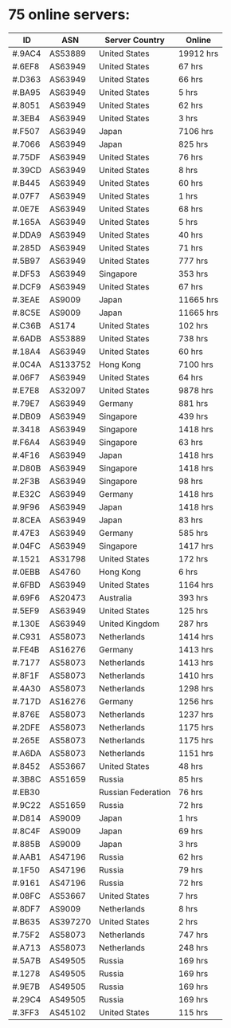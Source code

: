 # 75 online servers:

| ID | ASN | Server Country | Online |
| ------ | ------ | ------ | ------ |
| #.9AC4 | AS53889 | United States | 19912 hrs |
| #.6EF8 | AS63949 | United States | 67 hrs |
| #.D363 | AS63949 | United States | 66 hrs |
| #.BA95 | AS63949 | United States | 5 hrs |
| #.8051 | AS63949 | United States | 62 hrs |
| #.3EB4 | AS63949 | United States | 3 hrs |
| #.F507 | AS63949 | Japan | 7106 hrs |
| #.7066 | AS63949 | Japan | 825 hrs |
| #.75DF | AS63949 | United States | 76 hrs |
| #.39CD | AS63949 | United States | 8 hrs |
| #.B445 | AS63949 | United States | 60 hrs |
| #.07F7 | AS63949 | United States | 1 hrs |
| #.0E7E | AS63949 | United States | 68 hrs |
| #.165A | AS63949 | United States | 5 hrs |
| #.DDA9 | AS63949 | United States | 40 hrs |
| #.285D | AS63949 | United States | 71 hrs |
| #.5B97 | AS63949 | United States | 777 hrs |
| #.DF53 | AS63949 | Singapore | 353 hrs |
| #.DCF9 | AS63949 | United States | 67 hrs |
| #.3EAE | AS9009 | Japan | 11665 hrs |
| #.8C5E | AS9009 | Japan | 11665 hrs |
| #.C36B | AS174 | United States | 102 hrs |
| #.6ADB | AS53889 | United States | 738 hrs |
| #.18A4 | AS63949 | United States | 60 hrs |
| #.0C4A | AS133752 | Hong Kong | 7100 hrs |
| #.06F7 | AS63949 | United States | 64 hrs |
| #.E7E8 | AS32097 | United States | 9878 hrs |
| #.79E7 | AS63949 | Germany | 881 hrs |
| #.DB09 | AS63949 | Singapore | 439 hrs |
| #.3418 | AS63949 | Singapore | 1418 hrs |
| #.F6A4 | AS63949 | Singapore | 63 hrs |
| #.4F16 | AS63949 | Japan | 1418 hrs |
| #.D80B | AS63949 | Singapore | 1418 hrs |
| #.2F3B | AS63949 | Singapore | 98 hrs |
| #.E32C | AS63949 | Germany | 1418 hrs |
| #.9F96 | AS63949 | Japan | 1418 hrs |
| #.8CEA | AS63949 | Japan | 83 hrs |
| #.47E3 | AS63949 | Germany | 585 hrs |
| #.04FC | AS63949 | Singapore | 1417 hrs |
| #.1521 | AS31798 | United States | 172 hrs |
| #.0EBB | AS4760 | Hong Kong | 6 hrs |
| #.6FBD | AS63949 | United States | 1164 hrs |
| #.69F6 | AS20473 | Australia | 393 hrs |
| #.5EF9 | AS63949 | United States | 125 hrs |
| #.130E | AS63949 | United Kingdom | 287 hrs |
| #.C931 | AS58073 | Netherlands | 1414 hrs |
| #.FE4B | AS16276 | Germany | 1413 hrs |
| #.7177 | AS58073 | Netherlands | 1413 hrs |
| #.8F1F | AS58073 | Netherlands | 1410 hrs |
| #.4A30 | AS58073 | Netherlands | 1298 hrs |
| #.717D | AS16276 | Germany | 1256 hrs |
| #.876E | AS58073 | Netherlands | 1237 hrs |
| #.2DFE | AS58073 | Netherlands | 1175 hrs |
| #.265E | AS58073 | Netherlands | 1175 hrs |
| #.A6DA | AS58073 | Netherlands | 1151 hrs |
| #.8452 | AS53667 | United States | 48 hrs |
| #.3B8C | AS51659 | Russia | 85 hrs |
| #.EB30 |  | Russian Federation | 76 hrs |
| #.9C22 | AS51659 | Russia | 72 hrs |
| #.D814 | AS9009 | Japan | 1 hrs |
| #.8C4F | AS9009 | Japan | 69 hrs |
| #.885B | AS9009 | Japan | 3 hrs |
| #.AAB1 | AS47196 | Russia | 62 hrs |
| #.1F50 | AS47196 | Russia | 79 hrs |
| #.9161 | AS47196 | Russia | 72 hrs |
| #.08FC | AS53667 | United States | 7 hrs |
| #.8DF7 | AS9009 | Netherlands | 8 hrs |
| #.B635 | AS397270 | United States | 2 hrs |
| #.75F2 | AS58073 | Netherlands | 747 hrs |
| #.A713 | AS58073 | Netherlands | 248 hrs |
| #.5A7B | AS49505 | Russia | 169 hrs |
| #.1278 | AS49505 | Russia | 169 hrs |
| #.9E7B | AS49505 | Russia | 169 hrs |
| #.29C4 | AS49505 | Russia | 169 hrs |
| #.3FF3 | AS45102 | United States | 115 hrs |

